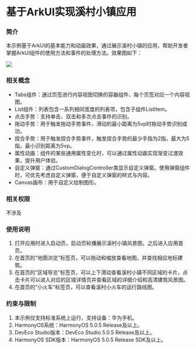 # 基于ArkUI实现溪村小镇应用

### 简介

本示例基于ArkUI的基本能力和动画效果，通过展示溪村小镇的应用，帮助开发者掌握ArkUI组件的使用方法和事件的处理方法。效果图如下：

![](screenshots/device/example.gif)

### 相关概念

- Tabs组件：通过页签进行内容视图切换的容器组件，每个页签对应一个内容视图。
- List组件：列表包含一系列相同宽度的列表项，包含子组件ListItem。
- 点击手势：支持单击、双击和多次点击事件的识别。
- 拖动手势：用于触发拖动手势事件，滑动的最小距离为5vp时拖动手势识别成功。
- 捏合手势：用于触发捏合手势事件，触发捏合手势的最少手指为2指，最大为5指，最小识别距离为5vp。
- 属性动画：组件的某些通用属性变化时，可以通过属性动画实现渐变过渡效果，提升用户体验。
- 自定义弹窗：通过CustomDialogController类显示自定义弹窗。使用弹窗组件时，可优先考虑自定义弹窗，便于自定义弹窗的样式与内容。
- Canvas画布：用于自定义绘制图形。

### 相关权限

不涉及

### 使用说明

1. 打开应用时进入启动页，启动页轮播展示溪村小镇风景图，之后进入应用首页。
2. 在首页的“地图浏览”标签页，可以拖动和缩放查看地图，并查找相应地标建筑。
3. 在首页的“区域导览”标签页，可以上下滑动查看溪村小镇不同区域的卡片，点击卡片可以进入对应的区域详情页并查看区域的详细介绍和高清建筑风景图。
4. 在首页的“小火车”标签页，可以查看溪村小火车的运行路线图。

### 约束与限制

1. 本示例仅支持标准系统上运行，支持设备：华为手机。
2. HarmonyOS系统：HarmonyOS 5.0.5 Release及以上。
3. DevEco Studio版本：DevEco Studio 5.0.5 Release及以上。
4. HarmonyOS SDK版本：HarmonyOS 5.0.5 Release SDK及以上。
